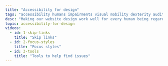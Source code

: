 ```yaml
---
title: "Accessibility for design"
tags: "accessibility humans impairments visual mobility dexterity auditory cognitive color blindness memory deafness transcript captions wai aria landmark roles skip links focus styles tools total validator screen readers VoiceOver braille"
desc: "Making our website design work well for every human being regardless of their abilities."
topic: accessibility-for-design
videos:
  - id: 1-skip-links
    title: "Skip links"
  - id: 2-focus-styles
    title: "Focus styles"
  - id: 3-tools
    title: "Tools to help find issues"
---
```

